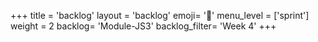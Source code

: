 +++
title = 'backlog'
layout = 'backlog'
emoji= '📝'
menu_level = ['sprint']
weight = 2
backlog= 'Module-JS3'
backlog_filter= 'Week 4'
+++


